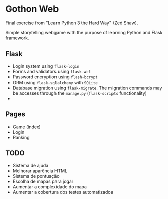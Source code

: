 # Gothon Web

Final exercise from "Learn Python 3 the Hard Way" (Zed Shaw).

Simple storytelling webgame with the purpose of learning Python and Flask framework.


## Flask

- Login system using `flask-login`
- Forms and validators using `flask-wtf`
- Password encryption using `flash-bcrypt`
- ORM using `flask-sqlalchemy` with `SQLite`
- Database migration using `flask-migrate`. The migration commands may be accesses through the `manage.py` (`flask-scripts` functionality)
- 

## Pages

- Game (index)
- Login
- Ranking
    
## TODO
  
  - Sistema de ajuda
  - Melhorar aparência HTML  
  - Sistema de pontuação
  - Escolha de mapas para jogar
  - Aumentar a complexidade do mapa
  - Aumentar a cobertura dos testes automatizados


